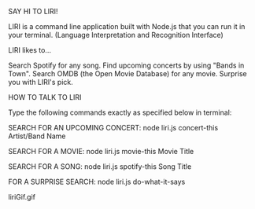 SAY HI TO LIRI!

LIRI is a command line application built with Node.js that you can run it in your terminal.
(Language Interpretation and Recognition Interface)

LIRI likes to...

Search Spotify for any song.
Find upcoming concerts by using "Bands in Town".
Search OMDB (the Open Movie Database) for any movie.
Surprise you with LIRI's pick.

HOW TO TALK TO LIRI

Type the following commands exactly as specified below in terminal:

SEARCH FOR AN UPCOMING CONCERT: node liri.js concert-this Artist/Band Name

SEARCH FOR A MOVIE: node liri.js movie-this Movie Title

SEARCH FOR A SONG: node liri.js spotify-this Song Title

FOR A SURPRISE SEARCH: node liri.js do-what-it-says

liriGif.gif
